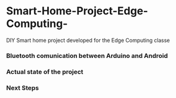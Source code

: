 # Smart-Home-Project-Edge-Computing-
DIY Smart home project developed for the Edge Computing classe

### Bluetooth comunication between Arduino and Android



### Actual state of the project



### Next Steps


